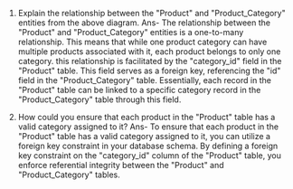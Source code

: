 1. Explain the relationship between the "Product" and "Product_Category" entities from the above diagram.
Ans- The relationship between the "Product" and "Product_Category" entities is a one-to-many relationship. 
     This means that while one product category can have multiple products associated with it, each product belongs to only one category.
     this relationship is facilitated by the "category_id" field in the "Product" table. This field serves as a foreign key, referencing the "id" field in the "Product_Category" table. 
     Essentially, each record in the "Product" table can be linked to a specific category record in the "Product_Category" table through this field.

2. How could you ensure that each product in the "Product" table has a valid category assigned to it?
Ans- To ensure that each product in the "Product" table has a valid category assigned to it, you can utilize a foreign key constraint in your database schema. 
     By defining a foreign key constraint on the "category_id" column of the "Product" table, you enforce referential integrity between the "Product" and "Product_Category" tables.
